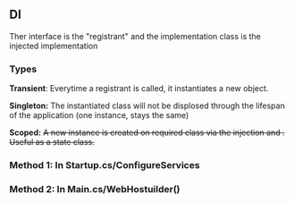 ## DI

Ther interface is the "registrant" and the implementation class is the injected implementation

### Types

__Transient__:
Everytime a registrant is called, it instantiates a new object.

__Singleton:__
The instantiated class will not be displosed through the lifespan of the application (one instance, stays the same)

__Scoped:__
~~A new instance is created on required class via the injection and . Useful as a state class.~~

### Method 1: In Startup.cs/ConfigureServices

### Method 2: In Main.cs/WebHostuilder()

